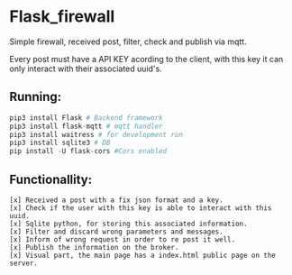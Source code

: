 # Flask_firewall
Simple firewall, received post, filter, check and publish via mqtt.

Every post must have a API KEY acording to the client, with this key it can only interact with their associated uuid's.

## Running:
 ```python
pip3 install Flask # Backend framework
pip3 install flask-mqtt # mqtt handler
pip3 install waitress # for development run
pip3 install sqlite3 # DB
pip install -U flask-cors #Cors enabled
```

## Functionallity:
    [x] Received a post with a fix json format and a key.
    [x] Check if the user with this key is able to interact with this uuid.
    [x] Sqlite python, for storing this associated information. 
    [x] Filter and discard wrong parameters and messages.
    [x] Inform of wrong request in order to re post it well.
    [x] Publish the information on the broker.
    [x] Visual part, the main page has a index.html public page on the server.
